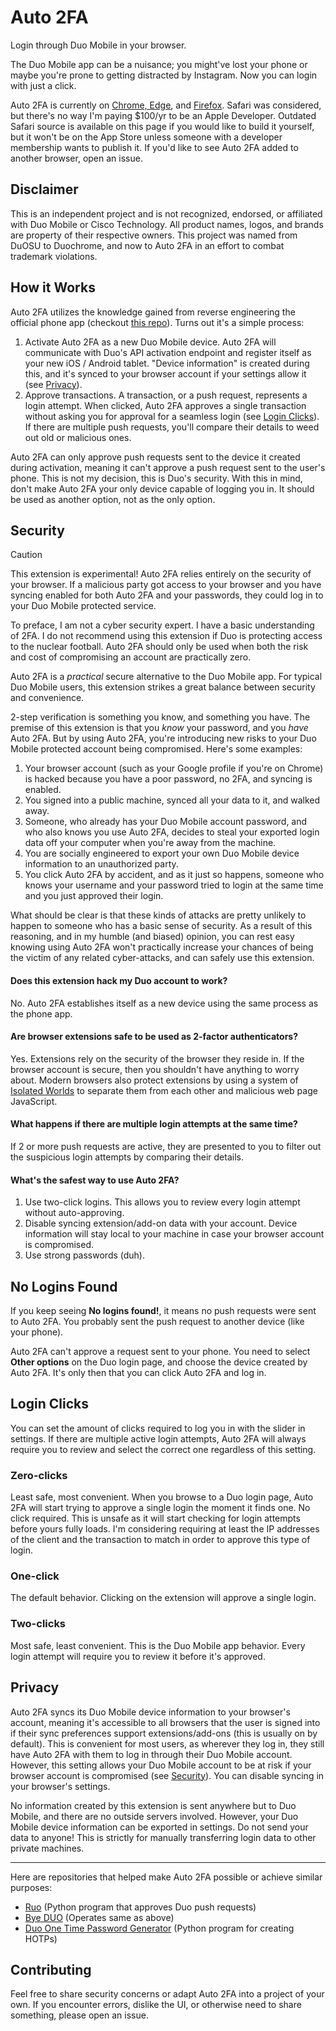 # Auto 2FA
Login through Duo Mobile in your browser.

The Duo Mobile app can be a nuisance; you might've lost your phone or maybe you're prone to getting distracted by Instagram. Now you can login with just a click.

Auto 2FA is currently on [Chrome, Edge](https://chromewebstore.google.com/detail/auto-2fa/bnfooenhhgcnhdkdjelgmmkpaemlnoek), and [Firefox](https://addons.mozilla.org/en-US/firefox/addon/auto-2fa/). Safari was considered, but there's no way I'm paying $100/yr to be an Apple Developer. Outdated Safari source is available on this page if you would like to build it yourself, but it won't be on the App Store unless someone with a developer membership wants to publish it. If you'd like to see Auto 2FA added to another browser, open an issue.

Disclaimer
----------
This is an independent project and is not recognized, endorsed, or affiliated with Duo Mobile or Cisco Technology. All product names, logos, and brands are property of their respective owners.
This project was named from DuOSU to Duochrome, and now to Auto 2FA in an effort to combat trademark violations.

How it Works
------------
Auto 2FA utilizes the knowledge gained from reverse engineering the official phone app (checkout [this repo](https://github.com/revalo/duo-bypass)). Turns out it's a simple process:

1. Activate Auto 2FA as a new Duo Mobile device. Auto 2FA will communicate with Duo's API activation endpoint and register itself as your new iOS / Android tablet. "Device information" is created during this, and it's synced to your browser account if your settings allow it (see [Privacy](#privacy)).
2. Approve transactions. A transaction, or a push request, represents a login attempt. When clicked, Auto 2FA approves a single transaction without asking you for approval for a seamless login (see [Login Clicks](#login-clicks)). If there are multiple push requests, you'll compare their details to weed out old or malicious ones.

Auto 2FA can only approve push requests sent to the device it created during activation, meaning it can't approve a push request sent to the user's phone. This is not my decision, this is Duo's security. With this in mind, don't make Auto 2FA your only device capable of logging you in. It should be used as another option, not as the only option.

Security
--------
> [!CAUTION]
> This extension is experimental! Auto 2FA relies entirely on the security of your browser. If a malicious party got access to your browser and you have syncing enabled for both Auto 2FA and your passwords, they could log in to your Duo Mobile protected service.

To preface, I am not a cyber security expert. I have a basic understanding of 2FA. I do not recommend using this extension if Duo is protecting access to the nuclear football. Auto 2FA should only be used when both the risk and cost of compromising an account are practically zero.

Auto 2FA is a *practical* secure alternative to the Duo Mobile app. For typical Duo Mobile users, this extension strikes a great balance between security and convenience.

2-step verification is something you know, and something you have. The premise of this extension is that you *know* your password, and you *have* Auto 2FA. But by using Auto 2FA, you're introducing new risks to your Duo Mobile protected account being compromised. Here's some examples:
1. Your browser account (such as your Google profile if you're on Chrome) is hacked because you have a poor password, no 2FA, and syncing is enabled.
2. You signed into a public machine, synced all your data to it, and walked away.
3. Someone, who already has your Duo Mobile account password, and who also knows you use Auto 2FA, decides to steal your exported login data off your computer when you're away from the machine.
4. You are socially engineered to export your own Duo Mobile device information to an unauthorized party.
5. You click Auto 2FA by accident, and as it just so happens, someone who knows your username and your password tried to login at the same time and you just approved their login.

What should be clear is that these kinds of attacks are pretty unlikely to happen to someone who has a basic sense of security. As a result of this reasoning, and in my humble (and biased) opinion, you can rest easy knowing using Auto 2FA won't practically increase your chances of being the victim of any related cyber-attacks, and can safely use this extension.

#### Does this extension hack my Duo account to work?
No. Auto 2FA establishes itself as a new device using the same process as the phone app.

#### Are browser extensions safe to be used as 2-factor authenticators?
Yes. Extensions rely on the security of the browser they reside in. If the browser account is secure, then you shouldn't have anything to worry about. Modern browsers also protect extensions by using a system of [Isolated Worlds](https://developer.chrome.com/docs/extensions/mv3/content_scripts/#isolated_world) to separate them from each other and malicious web page JavaScript.

#### What happens if there are multiple login attempts at the same time?
If 2 or more push requests are active, they are presented to you to filter out the suspicious login attempts by comparing their details.

#### What's the safest way to use Auto 2FA?
1. Use two-click logins. This allows you to review every login attempt without auto-approving.
2. Disable syncing extension/add-on data with your account. Device information will stay local to your machine in case your browser account is compromised.
3. Use strong passwords (duh).

No Logins Found
----------------
If you keep seeing **No logins found!**, it means no push requests were sent to Auto 2FA. You probably sent the push request to another device (like your phone).

Auto 2FA can't approve a request sent to your phone. You need to select **Other options** on the Duo login page, and choose the device created by Auto 2FA. It's only then that you can click Auto 2FA and log in.

Login Clicks
------------
You can set the amount of clicks required to log you in with the slider in settings.
If there are multiple active login attempts, Auto 2FA will always require you to review and select the correct one regardless of this setting.

### Zero-clicks
Least safe, most convenient. When you browse to a Duo login page, Auto 2FA will start trying to approve a single login the moment it finds one. No click required.
This is unsafe as it will start checking for login attempts before yours fully loads. I'm considering requiring at least the IP addresses of the client and the transaction to match in order to approve this type of login.

### One-click
The default behavior. Clicking on the extension will approve a single login.

### Two-clicks
Most safe, least convenient. This is the Duo Mobile app behavior. Every login attempt will require you to review it before it's approved.

Privacy
-------
Auto 2FA syncs its Duo Mobile device information to your browser's account, meaning it's accessible to all browsers that the user is signed into if their sync preferences support extensions/add-ons (this is usually on by default). This is convenient for most users, as wherever they log in, they still have Auto 2FA with them to log in through their Duo Mobile account. However, this setting allows your Duo Mobile account to be at risk if your browser account is compromised (see [Security](#security)). You can disable syncing in your browser's settings.

No information created by this extension is sent anywhere but to Duo Mobile, and there are no outside servers involved. However, your Duo Mobile device information can be exported in settings. Do not send your data to anyone! This is strictly for manually transferring login data to other private machines.

----------------
Here are repositories that helped make Auto 2FA possible or achieve similar purposes:

- [Ruo](https://github.com/falsidge/ruo) (Python program that approves Duo push requests)
- [Bye DUO](https://github.com/yuchenliu15/bye-duo) (Operates same as above)
- [Duo One Time Password Generator](https://github.com/revalo/duo-bypass) (Python program for creating HOTPs)

Contributing
------------
Feel free to share security concerns or adapt Auto 2FA into a project of your own. If you encounter errors, dislike the UI, or otherwise need to share something, please open an issue.
